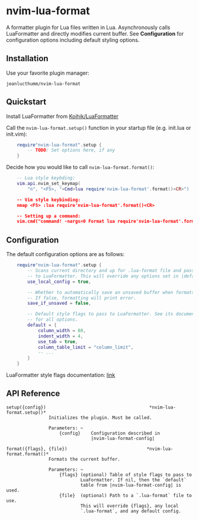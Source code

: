 # nvim-lua-format

A formatter plugin for Lua files written in Lua. Asynchronously calls 
LuaFormatter and directly modifies current buffer. See **Configuration**
for configuration options including default styling options.

## Installation

Use your favorite plugin manager:

```
jeanlucthumm/nvim-lua-format
```

## Quickstart

Install LuaFormatter from [Koihik/LuaFormatter](https://github.com/Koihik/LuaFormatter)

Call the `nvim-lua-format.setup()` function in your startup file (e.g.
init.lua or init.vim):

```lua
    require"nvim-lua-format".setup {
        -- TODO: Set options here, if any
    }
```

Decide how you would like to call `nvim-lua-format.format()`:

```lua
    -- Lua style keybding:
    vim.api.nvim_set_keymap(
        "n", "<F5>, "<Cmd>lua require'nvim-lua-format'.format()<CR>")

    -- Vim style keybinding:
    nmap <F5> :lua require'nvim-lua-format'.format()<CR>

    -- Setting up a command:
    vim.cmd("command! -nargs=0 Format lua require'nvim-lua-format'.format()")
```

## Configuration

The default configuration options are as follows: 

```lua
    require"nvim-lua-format".setup {
        -- Scans current directory and up for .lua-format file and passes it
        -- to LuaFormatter. This will override any options set in |default|.
        use_local_config = true,

        -- Whether to automatically save an unsaved buffer when formatting.
        -- If false, formatting will print error.
        save_if_unsaved = false,

        -- Default style flags to pass to LuaFormatter. See its documentation
        -- for all options.
        default = {
            column_width = 80,
            indent_width = 4,
            use_tab = true,
            column_table_limit = "column_limit",
            -- ...
        }
    }
```

LuaFormatter style flags documentation: [link](https://github.com/Koihik/LuaFormatter#default-configuration)

## API Reference

```vimhelp
setup({config})                                       *nvim-lua-format.setup()*
                Initializes the plugin. Must be called.

                Parameters: ~
                    {config}    Configuration described in
                                |nvim-lua-format-config|

format({flags}, {file})                              *nvim-lua-format.format()*
                Formats the current buffer.

                Parameters: ~
                    {flags} (optional) Table of style flags to pass to
                            LuaFormatter. If nil, then the `default`
                            table from |nvim-lua-format-config| is used.
                    {file}  (optional) Path to a `.lua-format` file to use.
                            This will override {flags}, any local
                            `.lua-format`, and any default config.
```
